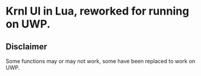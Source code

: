 # Krnl UI in Lua, reworked for running on UWP.

## Disclaimer

Some functions may or may not work, some have been replaced to work on UWP.
